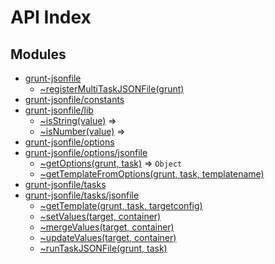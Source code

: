 # API Index #
## Modules

* [grunt-jsonfile](api.md/index.md#module_grunt-jsonfile)
    * [~registerMultiTaskJSONFile(grunt)](api.md/index.md#module_grunt-jsonfile..registerMultiTaskJSONFile)
* [grunt-jsonfile/constants](api.md/constants.md#module_grunt-jsonfile/constants)
* [grunt-jsonfile/lib](api.md/lib.md#module_grunt-jsonfile/lib)
    * [~isString(value)](api.md/lib.md#module_grunt-jsonfile/lib..isString) ⇒
    * [~isNumber(value)](api.md/lib.md#module_grunt-jsonfile/lib..isNumber) ⇒
* [grunt-jsonfile/options](api.md/options/index.md#module_grunt-jsonfile/options)
* [grunt-jsonfile/options/jsonfile](api.md/options/jsonfile.md#module_grunt-jsonfile/options/jsonfile)
    * [~getOptions(grunt, task)](api.md/options/jsonfile.md#module_grunt-jsonfile/options/jsonfile..getOptions) ⇒ <code>Object</code>
    * [~getTemplateFromOptions(grunt, task, templatename)](api.md/options/jsonfile.md#module_grunt-jsonfile/options/jsonfile..getTemplateFromOptions)
* [grunt-jsonfile/tasks](api.md/tasks/index.md#module_grunt-jsonfile/tasks)
* [grunt-jsonfile/tasks/jsonfile](api.md/tasks/jsonfile.md#module_grunt-jsonfile/tasks/jsonfile)
    * [~getTemplate(grunt, task, targetconfig)](api.md/tasks/jsonfile.md#module_grunt-jsonfile/tasks/jsonfile..getTemplate)
    * [~setValues(target, container)](api.md/tasks/jsonfile.md#module_grunt-jsonfile/tasks/jsonfile..setValues)
    * [~mergeValues(target, container)](api.md/tasks/jsonfile.md#module_grunt-jsonfile/tasks/jsonfile..mergeValues)
    * [~updateValues(target, container)](api.md/tasks/jsonfile.md#module_grunt-jsonfile/tasks/jsonfile..updateValues)
    * [~runTaskJSONFile(grunt, task)](api.md/tasks/jsonfile.md#module_grunt-jsonfile/tasks/jsonfile..runTaskJSONFile)
